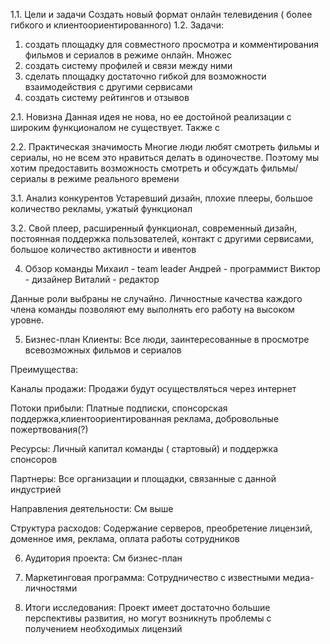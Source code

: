 1.1. Цели и задачи
Создать новый формат онлайн телевидения ( более гибкого и клиентоориентированного)
1.2. Задачи:
1) создать площадку для совместного просмотра и комментирования фильмов и сериалов в режиме онлайн.
Множес
2) создать систему профилей и связи между ними
3) сделать площадку достаточно гибкой для возможности взаимодействия с другими сервисами
4) создать систему рейтингов и отзывов

2.1. Новизна
Данная идея не нова, но ее достойной реализации с широким функционалом не существует. Также с

2.2. Практическая значимость
Многие люди любят смотреть фильмы и сериалы, но не всем это нравиться делать в одиночестве.
Поэтому мы хотим предоставить возможность смотреть и обсуждать фильмы/сериалы в режиме реального времени

3.1. Анализ конкурентов
Устаревший дизайн, плохие плееры, большое количество рекламы, ужатый функционал

3.2. Свой плеер, расширенный функционал, современный дизайн, постоянная поддержка пользователей, контакт с другими сервисами,
большое количество активности и ивентов

4. Обзор команды
Михаил - team leader
Андрей - программист
Виктор - дизайнер
Виталий - редактор

Данные роли выбраны не случайно. Личностные качества каждого члена команды позволяют ему выполнять его работу на высоком уровне.

5. Бизнес-план
Клиенты:
Все люди, заинтересованные в просмотре всевозможных фильмов и сериалов

Преимущества:


Каналы продажи:
Продажи будут осуществляться через интернет

Потоки прибыли:
Платные подписки, спонсорская поддержка,клиентоориентированная реклама, добровольные пожертвования(?)

Ресурсы:
Личный капитал команды ( стартовый) и поддержка спонсоров

Партнеры:
Все организации и площадки, связанные с данной индустрией

Направления деятельности:
См выше

Структура расходов:
Содержание серверов, преобретение лицензий, доменное имя, реклама, оплата работы сотрудников

6. Аудитория проекта:
См бизнес-план

7. Маркетинговая программа:
Сотрудничество с известными медиа-личностями

8. Итоги исследования:
Проект имеет достаточно большие перспективы развития, но могут возникнуть проблемы с получением необходимых лицензий

